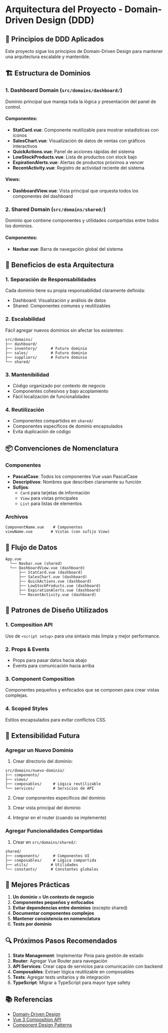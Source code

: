 # Arquitectura del Proyecto - Domain-Driven Design (DDD)

## 📐 Principios de DDD Aplicados

Este proyecto sigue los principios de Domain-Driven Design para mantener una arquitectura escalable y mantenible.

## 🏗️ Estructura de Dominios

### 1. Dashboard Domain (`src/domains/dashboard/`)

Dominio principal que maneja toda la lógica y presentación del panel de control.

#### Componentes:
- **StatCard.vue**: Componente reutilizable para mostrar estadísticas con iconos
- **SalesChart.vue**: Visualización de datos de ventas con gráficos interactivos
- **QuickActions.vue**: Panel de acciones rápidas del sistema
- **LowStockProducts.vue**: Lista de productos con stock bajo
- **ExpirationAlerts.vue**: Alertas de productos próximos a vencer
- **RecentActivity.vue**: Registro de actividad reciente del sistema

#### Views:
- **DashboardView.vue**: Vista principal que orquesta todos los componentes del dashboard

### 2. Shared Domain (`src/domains/shared/`)

Dominio que contiene componentes y utilidades compartidas entre todos los dominios.

#### Componentes:
- **Navbar.vue**: Barra de navegación global del sistema

## 🎯 Beneficios de esta Arquitectura

### 1. **Separación de Responsabilidades**
Cada dominio tiene su propia responsabilidad claramente definida:
- Dashboard: Visualización y análisis de datos
- Shared: Componentes comunes y reutilizables

### 2. **Escalabilidad**
Fácil agregar nuevos dominios sin afectar los existentes:
```
src/domains/
├── dashboard/
├── inventory/      # Futuro dominio
├── sales/          # Futuro dominio
├── suppliers/      # Futuro dominio
└── shared/
```

### 3. **Mantenibilidad**
- Código organizado por contexto de negocio
- Componentes cohesivos y bajo acoplamiento
- Fácil localización de funcionalidades

### 4. **Reutilización**
- Componentes compartidos en `shared/`
- Componentes específicos de dominio encapsulados
- Evita duplicación de código

## 📦 Convenciones de Nomenclatura

### Componentes
- **PascalCase**: Todos los componentes Vue usan PascalCase
- **Descriptivos**: Nombres que describen claramente su función
- **Sufijos**: 
  - `Card` para tarjetas de información
  - `View` para vistas principales
  - `List` para listas de elementos

### Archivos
```
ComponentName.vue    # Componentes
viewName.vue        # Vistas (con sufijo View)
```

## 🔄 Flujo de Datos

```
App.vue
  └── Navbar.vue (shared)
  └── DashboardView.vue (dashboard)
      ├── StatCard.vue (dashboard)
      ├── SalesChart.vue (dashboard)
      ├── QuickActions.vue (dashboard)
      ├── LowStockProducts.vue (dashboard)
      ├── ExpirationAlerts.vue (dashboard)
      └── RecentActivity.vue (dashboard)
```

## 🎨 Patrones de Diseño Utilizados

### 1. **Composition API**
Uso de `<script setup>` para una sintaxis más limpia y mejor performance.

### 2. **Props & Events**
- Props para pasar datos hacia abajo
- Events para comunicación hacia arriba

### 3. **Component Composition**
Componentes pequeños y enfocados que se componen para crear vistas complejas.

### 4. **Scoped Styles**
Estilos encapsulados para evitar conflictos CSS.

## 🚀 Extensibilidad Futura

### Agregar un Nuevo Dominio

1. Crear directorio del dominio:
```
src/domains/nuevo-dominio/
├── components/
├── views/
├── composables/     # Lógica reutilizable
└── services/        # Servicios de API
```

2. Crear componentes específicos del dominio

3. Crear vista principal del dominio

4. Integrar en el router (cuando se implemente)

### Agregar Funcionalidades Compartidas

1. Crear en `src/domains/shared/`:
```
shared/
├── components/      # Componentes UI
├── composables/     # Lógica compartida
├── utils/          # Utilidades
└── constants/      # Constantes globales
```

## 📝 Mejores Prácticas

1. **Un dominio = Un contexto de negocio**
2. **Componentes pequeños y enfocados**
3. **Evitar dependencias entre dominios** (excepto shared)
4. **Documentar componentes complejos**
5. **Mantener consistencia en nomenclatura**
6. **Tests por dominio**

## 🔍 Próximos Pasos Recomendados

1. **State Management**: Implementar Pinia para gestión de estado
2. **Router**: Agregar Vue Router para navegación
3. **API Services**: Crear capa de servicios para comunicación con backend
4. **Composables**: Extraer lógica reutilizable en composables
5. **Tests**: Agregar tests unitarios y de integración
6. **TypeScript**: Migrar a TypeScript para mayor type safety

## 📚 Referencias

- [Domain-Driven Design](https://martinfowler.com/bliki/DomainDrivenDesign.html)
- [Vue 3 Composition API](https://vuejs.org/guide/extras/composition-api-faq.html)
- [Component Design Patterns](https://vuejs.org/guide/components/registration.html)
